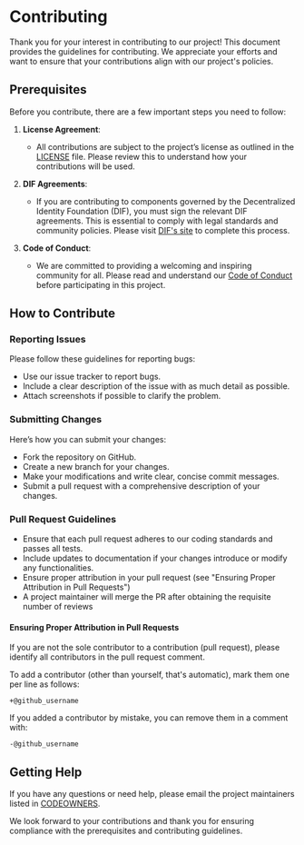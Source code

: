 # Contributing

Thank you for your interest in contributing to our project! This document provides the guidelines for contributing. We appreciate your efforts and want to ensure that your contributions align with our project's policies.

## Prerequisites

Before you contribute, there are a few important steps you need to follow:

1. **License Agreement**:
   - All contributions are subject to the project’s license as outlined in the [LICENSE](/LICENSE.md) file. Please review this to understand how your contributions will be used.

2. **DIF Agreements**:
   - If you are contributing to components governed by the Decentralized Identity Foundation (DIF), you must sign the relevant DIF agreements. This is essential to comply with legal standards and community policies. Please visit [DIF's site](https://identity.foundation/join/) to complete this process.

3. **Code of Conduct**:
   - We are committed to providing a welcoming and inspiring community for all. Please read and understand our [Code of Conduct](https://github.com/decentralized-identity/org/blob/master/code-of-conduct.md) before participating in this project.

## How to Contribute

### Reporting Issues

Please follow these guidelines for reporting bugs:
- Use our issue tracker to report bugs.
- Include a clear description of the issue with as much detail as possible.
- Attach screenshots if possible to clarify the problem.

### Submitting Changes

Here’s how you can submit your changes:
- Fork the repository on GitHub.
- Create a new branch for your changes.
- Make your modifications and write clear, concise commit messages.
- Submit a pull request with a comprehensive description of your changes.

### Pull Request Guidelines

- Ensure that each pull request adheres to our coding standards and passes all tests.
- Include updates to documentation if your changes introduce or modify any functionalities.
- Ensure proper attribution in your pull request (see "Ensuring Proper Attribution in Pull Requests")
- A project maintainer will merge the PR after obtaining the requisite number of reviews

#### Ensuring Proper Attribution in Pull Requests

If you are not the sole contributor to a contribution (pull request), please
identify all contributors in the pull request comment.

To add a contributor (other than yourself, that's automatic), mark them one per
line as follows:

```
+@github_username
```

If you added a contributor by mistake, you can remove them in a comment with:

```
-@github_username
```

## Getting Help

If you have any questions or need help, please email the project maintainers listed in [CODEOWNERS](/CODEOWNERS).

We look forward to your contributions and thank you for ensuring compliance with the prerequisites and contributing guidelines.
